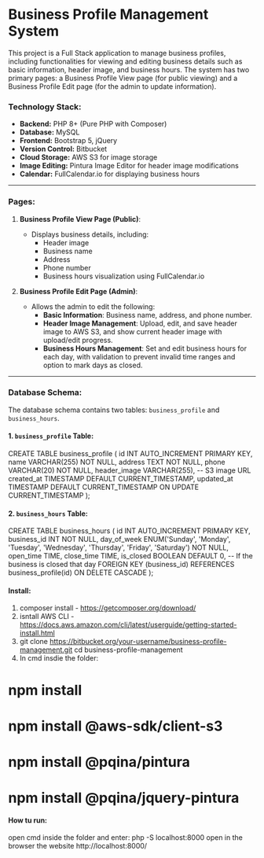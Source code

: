 # Business Profile Management System

This project is a Full Stack application to manage business profiles, including functionalities for viewing and editing business details such as basic information, header image, and business hours. The system has two primary pages: a Business Profile View page (for public viewing) and a Business Profile Edit page (for the admin to update information).

### Technology Stack:
- **Backend:** PHP 8+ (Pure PHP with Composer)
- **Database:** MySQL
- **Frontend:** Bootstrap 5, jQuery
- **Version Control:** Bitbucket
- **Cloud Storage:** AWS S3 for image storage
- **Image Editing:** Pintura Image Editor for header image modifications
- **Calendar:** FullCalendar.io for displaying business hours

---

### Pages:
1. **Business Profile View Page (Public)**:
   - Displays business details, including:
     - Header image
     - Business name
     - Address
     - Phone number
     - Business hours visualization using FullCalendar.io

2. **Business Profile Edit Page (Admin)**:
   - Allows the admin to edit the following:
     - **Basic Information**: Business name, address, and phone number.
     - **Header Image Management**: Upload, edit, and save header image to AWS S3, and show current header image with upload/edit progress.
     - **Business Hours Management**: Set and edit business hours for each day, with validation to prevent invalid time ranges and option to mark days as closed.

---

### Database Schema:
The database schema contains two tables: `business_profile` and `business_hours`.

#### 1. `business_profile` Table:

CREATE TABLE business_profile (
    id INT AUTO_INCREMENT PRIMARY KEY,
    name VARCHAR(255) NOT NULL,
    address TEXT NOT NULL,
    phone VARCHAR(20) NOT NULL,
    header_image VARCHAR(255), -- S3 image URL
    created_at TIMESTAMP DEFAULT CURRENT_TIMESTAMP,
    updated_at TIMESTAMP DEFAULT CURRENT_TIMESTAMP ON UPDATE CURRENT_TIMESTAMP
);

#### 2. `business_hours` Table:

CREATE TABLE business_hours (
    id INT AUTO_INCREMENT PRIMARY KEY,
    business_id INT NOT NULL,
    day_of_week ENUM('Sunday', 'Monday', 'Tuesday', 'Wednesday', 'Thursday', 'Friday', 'Saturday') NOT NULL,
    open_time TIME,
    close_time TIME,
    is_closed BOOLEAN DEFAULT 0, -- If the business is closed that day
    FOREIGN KEY (business_id) REFERENCES business_profile(id) ON DELETE CASCADE
);

#### Install:
1. composer install - https://getcomposer.org/download/
2. isntall AWS CLI - https://docs.aws.amazon.com/cli/latest/userguide/getting-started-install.html
3. git clone https://bitbucket.org/your-username/business-profile-management.git
cd business-profile-management
4. In cmd insdie the folder:
# npm install
# npm install @aws-sdk/client-s3
# npm install @pqina/pintura
# npm install @pqina/jquery-pintura

#### How tu run:
open cmd inside the folder and enter: php -S localhost:8000
open in the browser the website http://localhost:8000/
